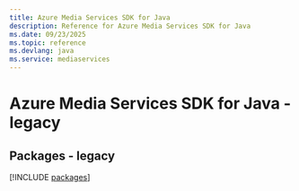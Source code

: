 ```yaml
---
title: Azure Media Services SDK for Java
description: Reference for Azure Media Services SDK for Java
ms.date: 09/23/2025
ms.topic: reference
ms.devlang: java
ms.service: mediaservices
---
```

# Azure Media Services SDK for Java - legacy
## Packages - legacy
[!INCLUDE [packages](media-services-index.md)]
